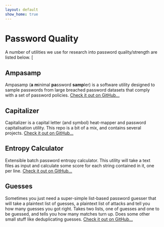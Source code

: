 ```yaml
---
layout: default
show_home: true
---
```


# Password Quality
A number of utilities we use for research into password quality/strength are listed below. [

## Ampasamp
Ampasamp (**a** **m**inimal **pa**ssword **samp**ler) is a software utility designed to sample passwords from large breached password datasets that comply with a set of password policies. [Check it out on GitHub...](https://github.com/sr-lab/ampasamp)

## Capitalizer
Capitalizer is a capital letter (and symbol) heat-mapper and password capitalisation utility. This repo is a bit of a mix, and contains several projects. [Check it out on GitHub...](https://github.com/sr-lab/capitalizer)

## Entropy Calculator
Extensible batch password entropy calculator. This utility will take a text files as input and calculate some score for each string contained in it, one per line. [Check it out on GitHub...](https://github.com/sr-lab/entropy-calculator)

## Guesses
Sometimes you just need a super-simple list-based password guesser that will take a plaintext list of guesses, a plaintext list of attacks and tell you how many guesses you got right. Takes two lists, one of guesses and one to be guessed, and tells you how many matches turn up. Does some other small stuff like deduplicating guesses. [Check it out on GitHub...](https://github.com/sr-lab/guesser)
